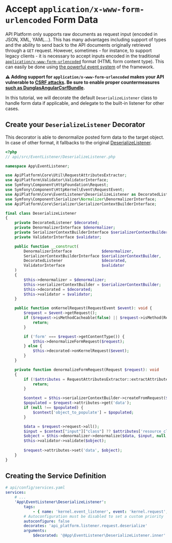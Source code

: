 # Accept `application/x-www-form-urlencoded` Form Data

API Platform only supports raw documents as request input (encoded in JSON, XML, YAML...). This has many advantages including support of types and the ability to send back to the API documents originally retrieved through a `GET` request.
However, sometimes - for instance, to support legacy clients - it is necessary to accept inputs encoded in the traditional [`application/x-www-form-urlencoded`](https://www.w3.org/TR/html401/interact/forms.html#h-17.13.4.1) format (HTML form content type). This can easily be done using [the powerful event system](events.md) of the framework.

**⚠ Adding support for `application/x-www-form-urlencoded` makes your API vulnerable to [CSRF attacks](https://www.owasp.org/index.php/Cross-Site_Request_Forgery_(CSRF)). Be sure to enable proper countermeasures [such as DunglasAngularCsrfBundle](https://github.com/dunglas/DunglasAngularCsrfBundle).**

In this tutorial, we will decorate the default `DeserializeListener` class to handle form data if applicable, and delegate to the built-in listener for other cases.

## Create your `DeserializeListener` Decorator

This decorator is able to denormalize posted form data to the target object. In case of other format, it fallbacks to the original [DeserializeListener](https://github.com/api-platform/core/blob/91dc2a4d6eeb79ea8dec26b41e800827336beb1a/src/Bridge/Symfony/Bundle/Resources/config/api.xml#L85-L91).

```php
<?php
// api/src/EventListener/DeserializeListener.php

namespace App\EventListener;

use ApiPlatform\Core\Util\RequestAttributesExtractor;
use ApiPlatform\Validator\ValidatorInterface;
use Symfony\Component\HttpFoundation\Request;
use Symfony\Component\HttpKernel\Event\RequestEvent;
use ApiPlatform\Core\EventListener\DeserializeListener as DecoratedListener;
use Symfony\Component\Serializer\Normalizer\DenormalizerInterface;
use ApiPlatform\Core\Serializer\SerializerContextBuilderInterface;

final class DeserializeListener
{
    private DecoratedListener $decorated;
    private DenormalizerInterface $denormalizer;
    private SerializerContextBuilderInterface $serializerContextBuilder;
    private ValidatorInterface $validator;

    public function __construct(
        DenormalizerInterface             $denormalizer,
        SerializerContextBuilderInterface $serializerContextBuilder,
        DecoratedListener                 $decorated,
        ValidatorInterface                $validator
    )
    {
        $this->denormalizer = $denormalizer;
        $this->serializerContextBuilder = $serializerContextBuilder;
        $this->decorated = $decorated;
        $this->validator = $validator;
    }

    public function onKernelRequest(RequestEvent $event): void {
        $request = $event->getRequest();
        if ($request->isMethodCacheable(false) || $request->isMethod(Request::METHOD_DELETE)) {
            return;
        }

        if ('form' === $request->getContentType()) {
            $this->denormalizeFormRequest($request);
        } else {
            $this->decorated->onKernelRequest($event);
        }
    }

    private function denormalizeFormRequest(Request $request): void
    {
        if (!$attributes = RequestAttributesExtractor::extractAttributes($request)) {
            return;
        }

        $context = $this->serializerContextBuilder->createFromRequest($request, false, $attributes);
        $populated = $request->attributes->get('data');
        if (null !== $populated) {
            $context['object_to_populate'] = $populated;
        }

        $data = $request->request->all();
        $input = $context["input"]["class"] ?? $attributes['resource_class'];
        $object = $this->denormalizer->denormalize($data, $input, null, $context);
        $this->validator->validate($object);
        
        $request->attributes->set('data', $object);
    }
}
```

## Creating the Service Definition

```yaml
# api/config/services.yaml
services:
    # ...
    'App\EventListener\DeserializeListener':
        tags:
            - { name: 'kernel.event_listener', event: 'kernel.request', method: 'onKernelRequest', priority: 2 }
        # Autoconfiguration must be disabled to set a custom priority
        autoconfigure: false
        decorates: 'api_platform.listener.request.deserialize'
        arguments:
            $decorated: '@App\EventListener\DeserializeListener.inner'
```
